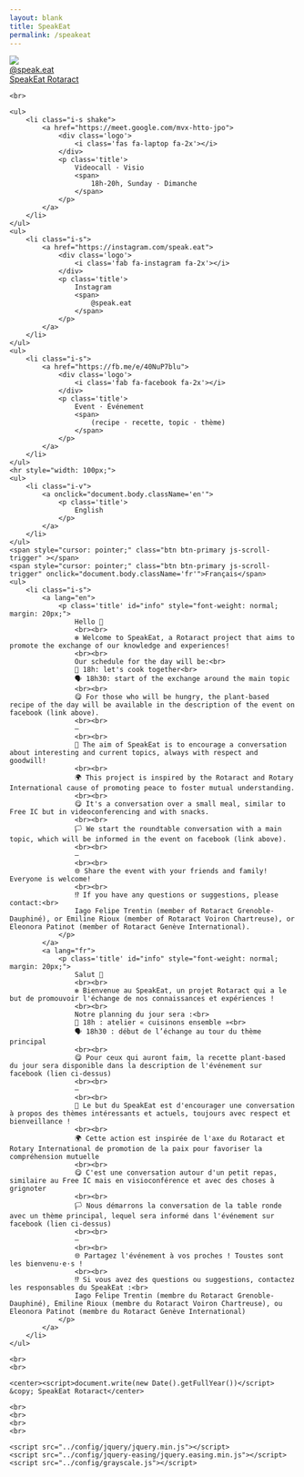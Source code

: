 ```yaml
---
layout: blank
title: SpeakEat
permalink: /speakeat
---
```


<html>
<head>
    <meta charset="utf-8">
    <meta http-equiv="X-UA-Compatible" content="IE=edge">
    <meta name="viewport" content="width=device-width, initial-scale=1">
    <title>SpeakEat</title>
    <link rel="stylesheet" href="../config/mini.css">
    <link rel="stylesheet" href="https://use.fontawesome.com/releases/v5.8.2/css/all.css" integrity="sha384-oS3vJWv+0UjzBfQzYUhtDYW+Pj2yciDJxpsK1OYPAYjqT085Qq/1cq5FLXAZQ7Ay" crossorigin="anonymous">
</head>
<body class="en">
    <div class="author-photo">
        <a class="js-scroll-trigger" href="https://instagram.com/speak.eat">
            <img src="../assets/images/speakeat-logo.png">
            <br>
            @speak.eat
            <br>
            SpeakEat Rotaract
            <br>
        </a>
    </div>

    <br>

    <ul>
        <li class="i-s shake">
            <a href="https://meet.google.com/mvx-htto-jpo">
                <div class='logo'>
                    <i class='fas fa-laptop fa-2x'></i>
                </div>
                <p class='title'>
                    Videocall · Visio
                    <span>
                        18h-20h, Sunday · Dimanche
                    </span>
                </p>
            </a>
        </li>
    </ul>
    <ul>
        <li class="i-s">
            <a href="https://instagram.com/speak.eat">
                <div class='logo'>
                    <i class='fab fa-instagram fa-2x'></i>
                </div>
                <p class='title'>
                    Instagram
                    <span>
                        @speak.eat
                    </span>
                </p>
            </a>
        </li>
    </ul>
    <ul>
        <li class="i-s">
            <a href="https://fb.me/e/40NuP7blu">
                <div class='logo'>
                    <i class='fab fa-facebook fa-2x'></i>
                </div>
                <p class='title'>
                    Event · Événement
                    <span>
                        (recipe · recette, topic · thème)
                    </span>
                </p>
            </a>
        </li>
    </ul>
    <hr style="width: 100px;">
    <ul>
        <li class="i-v">
            <a onclick="document.body.className='en'">
                <p class='title'>
                    English
                </p>
            </a>
        </li>
    </ul>
    <span style="cursor: pointer;" class="btn btn-primary js-scroll-trigger" ></span>
    <span style="cursor: pointer;" class="btn btn-primary js-scroll-trigger" onclick="document.body.className='fr'">Français</span>
    <ul>
        <li class="i-s">
            <a lang="en">
                <p class='title' id="info" style="font-weight: normal; margin: 20px;">
                    Hello 👋
                    <br><br>
                    ❇️ Welcome to SpeakEat, a Rotaract project that aims to promote the exchange of our knowledge and experiences!
                    <br><br>
                    Our schedule for the day will be:<br>
                    🥣 18h: let's cook together<br>
                    🗣 18h30: start of the exchange around the main topic
                    <br><br>
                    😋 For those who will be hungry, the plant-based recipe of the day will be available in the description of the event on facebook (link above).
                    <br><br>
                    —
                    <br><br>
                    💬 The aim of SpeakEat is to encourage a conversation about interesting and current topics, always with respect and goodwill!
                    <br><br>
                    🌍 This project is inspired by the Rotaract and Rotary International cause of promoting peace to foster mutual understanding.
                    <br><br>
                    😋 It's a conversation over a small meal, similar to Free IC but in videoconferencing and with snacks.
                    <br><br>
                    🏳️ We start the roundtable conversation with a main topic, which will be informed in the event on facebook (link above).
                    <br><br>
                    —
                    <br><br>
                    🌐 Share the event with your friends and family! Everyone is welcome!
                    <br><br>
                    ⁉️ If you have any questions or suggestions, please contact:<br>
                    Iago Felipe Trentin (member of Rotaract Grenoble-Dauphiné), or Emiline Rioux (member of Rotaract Voiron Chartreuse), or Eleonora Patinot (member of Rotaract Genève International).
                </p>
            </a>
            <a lang="fr">
                <p class='title' id="info" style="font-weight: normal; margin: 20px;">
                    Salut 👋
                    <br><br>
                    ❇️ Bienvenue au SpeakEat, un projet Rotaract qui a le but de promouvoir l'échange de nos connaissances et expériences !
                    <br><br>
                    Notre planning du jour sera :<br>
                    🥣 18h : atelier « cuisinons ensemble »<br>
                    🗣 18h30 : début de l’échange au tour du thème principal
                    <br><br>
                    😋 Pour ceux qui auront faim, la recette plant-based du jour sera disponible dans la description de l'événement sur facebook (lien ci-dessus)
                    <br><br>
                    —
                    <br><br>
                    💬 Le but du SpeakEat est d'encourager une conversation à propos des thèmes intéressants et actuels, toujours avec respect et bienveillance !
                    <br><br>
                    🌍 Cette action est inspirée de l'axe du Rotaract et Rotary International de promotion de la paix pour favoriser la compréhension mutuelle
                    <br><br>
                    😋 C'est une conversation autour d'un petit repas, similaire au Free IC mais en visioconférence et avec des choses à grignoter
                    <br><br>
                    🏳️ Nous démarrons la conversation de la table ronde avec un thème principal, lequel sera informé dans l'événement sur facebook (lien ci-dessus)
                    <br><br>
                    —
                    <br><br>
                    🌐 Partagez l'événement à vos proches ! Toustes sont les bienvenu·e·s !
                    <br><br>
                    ⁉️ Si vous avez des questions ou suggestions, contactez les responsables du SpeakEat :<br>
                    Iago Felipe Trentin (membre du Rotaract Grenoble-Dauphiné), Emiline Rioux (membre du Rotaract Voiron Chartreuse), ou Eleonora Patinot (membre du Rotaract Genève International)
                </p>
            </a>
        </li>
    </ul>

    <br>
    <br>

    <center><script>document.write(new Date().getFullYear())</script> &copy; SpeakEat Rotaract</center>

    <br>
    <br>
    <br>
    <br>

    <script src="../config/jquery/jquery.min.js"></script>
    <script src="../config/jquery-easing/jquery.easing.min.js"></script>
    <script src="../config/grayscale.js"></script>
</body>

</html>
